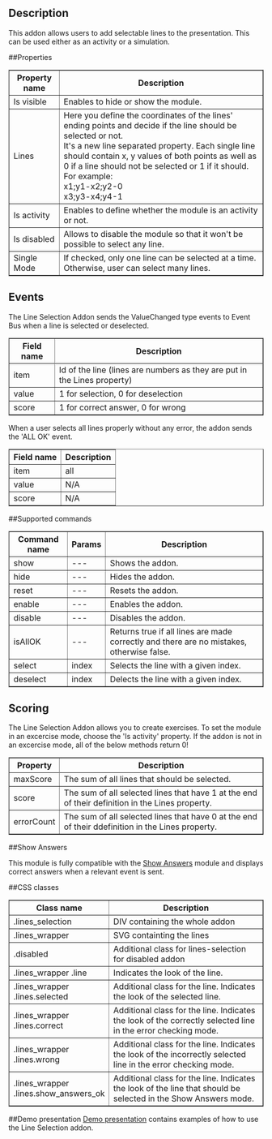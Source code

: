 ## Description

This addon allows users to add selectable lines to the presentation. This can be used either as an activity or a simulation.

##Properties

<table border='1'>
<tbody>
    <tr>
        <th>Property name</th>
        <th>Description</th>
    </tr>
    <tr>
        <td>Is visible</td>
        <td>Enables to hide or show the module.</td>
    </tr>
<tr>
        <td>Lines</td>
        <td>Here you define the coordinates of the lines' ending points and decide if the line should be selected or not.<br>
It's a new line separated property. Each single line should contain x, y values of both points as well as 0 if a line should not be selected or 1 if it should. <br>
For example:<br>
x1;y1-x2;y2-0<br>
x3;y3-x4;y4-1
</td>
    </tr>
    <tr>
        <td>Is activity</td>
        <td>Enables to define whether the module is an activity or not.</td>
    </tr>
<tr>
        <td>Is disabled</td>
        <td>Allows to disable the module so that it won't be possible to select any line.</td>
    </tr>
<tr>
        <td>Single Mode</td>
        <td>If checked, only one line can be selected at a time. Otherwise, user can select many lines.</td>
    </tr>
</tbody>
</table>

## Events

The Line Selection Addon sends the ValueChanged type events to Event Bus when a line is selected or deselected.

<table border='1'>
<tbody>
    <tr>
        <th>Field name</th>
        <th>Description</th>
    </tr>
    <tr>
        <tr>
            <td>item</td>
            <td>Id of the line (lines are numbers as they are put in the Lines property)</td>
        </tr>
        <tr>
            <td>value</td>
            <td>1 for selection, 0 for deselection</td>
        </tr>
        <tr>
            <td>score</td>
            <td>1 for correct answer, 0 for wrong</td>
        </tr>
    </tr>
</tbody>
</table>

When a user selects all lines properly without any error, the addon sends the 'ALL OK' event.

<table border='1'>
<tbody>
    <tr>
        <th>Field name</th>
        <th>Description</th>
    </tr>
    <tr>
        <tr>
            <td>item</td>
            <td>all</td>
        </tr>
        <tr>
            <td>value</td>
            <td>N/A</td>
        </tr>
        <tr>
            <td>score</td>
            <td>N/A</td>
        </tr>
    </tr>
</tbody>
</table>

##Supported commands

<table border='1'>
<tbody>
    <tr>
        <th>Command name</th>
        <th>Params</th>
        <th>Description</th>
    </tr>
<tr>
        <td>show</td>
        <td>---</td>
        <td>Shows the addon.</td>
    </tr>
<tr>
        <td>hide</td>
        <td>---</td>
        <td>Hides the addon.</td>
</tr>
<tr>
        <td>reset</td>
        <td>---</td>
        <td>Resets the addon.</td>
</tr>
<tr>
        <td>enable</td>
        <td>---</td>
        <td>Enables the addon.</td>
</tr>
<tr>
        <td>disable</td>
        <td>---</td>
        <td>Disables the addon.</td>
</tr>
<tr>
        <td>isAllOK</td>
        <td>---</td>
        <td>Returns true if all lines are made correctly and there are no mistakes, otherwise false.</td>
</tr>
<tr>
        <td>select</td>
        <td>index</td>
        <td>Selects the line with a given index.</td>
</tr>
<tr>
        <td>deselect</td>
        <td>index</td>
        <td>Delects the line with a given index.</td>
</tr>
</tbody>
</table>

## Scoring

The Line Selection Addon allows you to create exercises. To set the module in an excercise mode, choose the 'Is activity' property. If the addon is not in an excercise mode, all of the below methods return 0!

<table border='1'>
<tbody>
    <tr>
        <th>Property</th>
        <th>Description</th>
    </tr>
    <tr>
        <tr>
            <td>maxScore</td>
            <td>The sum of all lines that should be selected.</td>
        </tr>
        <tr>
            <td>score</td>
            <td>The sum of all selected lines that have 1 at the end of their definition in the Lines property.</td>
        </tr>
        <tr>
            <td>errorCount</td>
            <td>The sum of all selected lines that have 0 at the end of their ddefinition in the Lines property.</td>
        </tr>
</tbody>
</table>

##Show Answers

This module is fully compatible with the [Show Answers](/doc/page/Show-Answers) module and displays correct answers when a relevant event is sent.

##CSS classes

  <table border='1'>
<tbody>
    <tr>
        <th>Class name</th>
        <th>Description</th>
    </tr>
    <tr>
        <tr>
            <td>.lines_selection</td>
            <td>DIV containing the whole addon</td>
        </tr>
        <tr>
            <td>.lines_wrapper</td>
            <td>SVG containting the lines</td>
        </tr>
        <tr>
            <td>.disabled</td>
            <td>Additional class for lines-selection for disabled addon</td>
        </tr>
<tr>
            <td>.lines_wrapper .line</td>
            <td>Indicates the look of the line.</td>
        </tr>
<tr>
            <td>.lines_wrapper <br> .lines.selected</td>
            <td>Additional class for the line. Indicates the look of the selected line.</td>
        </tr>
<tr>
            <td>.lines_wrapper <br> .lines.correct</td>
            <td>Additional class for the line. Indicates the look of the correctly selected line in the error checking mode.</td>
        </tr>
<tr>
            <td>.lines_wrapper <br> .lines.wrong</td>
            <td>Additional class for the line. Indicates the look of the incorrectly selected line in the error checking mode.</td>
        </tr>
<tr>
            <td>.lines_wrapper <br> .lines.show_answers_ok</td>
            <td>Additional class for the line. Indicates the look of the line that should be selected in the Show Answers mode.</td>
        </tr>
</tbody>
</table>       

##Demo presentation
[Demo presentation](/embed/6170918666108928 "Demo presentation") contains examples of how to use the Line Selection addon.                         